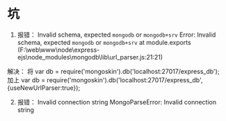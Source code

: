 










# 坑

1. 报错：
Invalid schema, expected `mongodb` or `mongodb+srv`
Error: Invalid schema, expected `mongodb` or `mongodb+srv`
    at module.exports (F:\web\www\node\express-ejs\node_modules\mongodb\lib\url_parser.js:21:21)


解决：
将
var db = require('mongoskin').db('localhost:27017/express_db');
加上
var db = require('mongoskin').db('localhost:27017/express_db',{useNewUrlParser:true});


2. 报错：
Invalid connection string
MongoParseError: Invalid connection string

